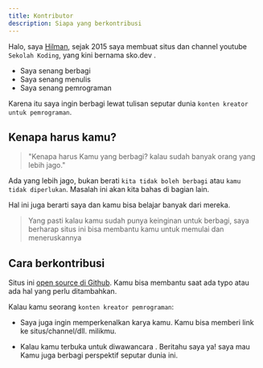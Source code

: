 ```yaml
---
title: Kontributor
description: Siapa yang berkontribusi
---
```


Halo, saya [Hilman](https://hilman.space), sejak 2015 saya membuat situs dan channel youtube `Sekolah Koding`, yang kini bernama sko.dev .

- Saya senang berbagi  
- Saya senang menulis
- Saya senang pemrograman

Karena itu saya ingin berbagi lewat tulisan seputar dunia `konten kreator untuk pemrograman`.

## Kenapa harus kamu?

> "Kenapa harus Kamu yang berbagi? kalau sudah banyak orang yang lebih jago."


Ada yang lebih jago,  bukan berati `kita tidak boleh berbagi` atau `kamu tidak diperlukan`. Masalah ini akan kita bahas di bagian lain.

Hal ini juga berarti saya dan kamu bisa belajar banyak dari mereka.

> Yang pasti kalau kamu sudah punya keinginan untuk berbagi, saya berharap situs ini bisa membantu kamu untuk memulai dan meneruskannya

## Cara berkontribusi

Situs ini [open source di Github](https://github.com/hilmanski/cara-skodev/). Kamu bisa membantu saat ada typo atau ada hal yang perlu ditambahkan.


Kalau kamu seorang `konten kreator pemrograman`:

- Saya juga ingin memperkenalkan karya kamu. Kamu bisa memberi link ke situs/channel/dll. milikmu.

- Kalau kamu terbuka untuk diwawancara . Beritahu saya ya! saya mau Kamu juga berbagi perspektif seputar dunia ini.